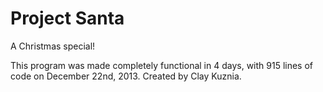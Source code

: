Project Santa
=============
A Christmas special!

This program was made completely functional in 4 days, with 915 lines of code on December 22nd, 2013.
Created by Clay Kuznia.